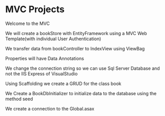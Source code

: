 # MVC Projects

Welcome to the MVC 

We will create a bookStore with EntityFramework using a MVC Web Template(with individual User Authentication)

We transfer data from bookController to IndexView using ViewBag

Properties will have Data Annotations 

We change the connection string so we can use Sql Server Database and not the IIS Express of VisualStudio

Using Scaffolding we create a GRUD for the class book

We Create a BookDbInitializer to initialize data to the database using the method seed

We create a connection to the Global.asax
